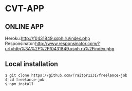 # CVT-APP 

## ONLINE APP 

Heroku:http://f0431849.xsph.ru/index.php  
Responsinator:http://www.responsinator.com/?url=http%3A%2F%2Ff0431849.xsph.ru%2Findex.php

## Local installation

```
$ git clone https://github.com/Traitor1231/freelance-job
$ cd freelance-job
$ npm install
```

